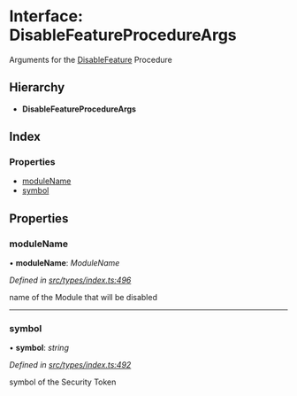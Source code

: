 # Interface: DisableFeatureProcedureArgs

Arguments for the [DisableFeature](../enums/_types_index_.proceduretype.md#disablefeature) Procedure

## Hierarchy

* **DisableFeatureProcedureArgs**

## Index

### Properties

* [moduleName](_types_index_.disablefeatureprocedureargs.md#modulename)
* [symbol](_types_index_.disablefeatureprocedureargs.md#symbol)

## Properties

###  moduleName

• **moduleName**: *ModuleName*

*Defined in [src/types/index.ts:496](https://github.com/PolymathNetwork/polymath-sdk/blob/fb8c7c9/src/types/index.ts#L496)*

name of the Module that will be disabled

___

###  symbol

• **symbol**: *string*

*Defined in [src/types/index.ts:492](https://github.com/PolymathNetwork/polymath-sdk/blob/fb8c7c9/src/types/index.ts#L492)*

symbol of the Security Token
